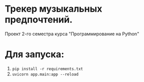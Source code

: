 # Трекер музыкальных предпочтений.

Проект 2-го семестра курса "Программирование на Python"</b>

# Для запуска:
1. `pip install -r requirements.txt`
2. `uvicorn app.main:app --reload`
